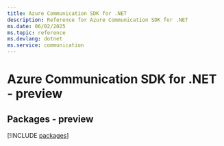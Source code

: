 ```yaml
---
title: Azure Communication SDK for .NET
description: Reference for Azure Communication SDK for .NET
ms.date: 06/02/2025
ms.topic: reference
ms.devlang: dotnet
ms.service: communication
---
```

# Azure Communication SDK for .NET - preview
## Packages - preview
[!INCLUDE [packages](communication-index.md)]